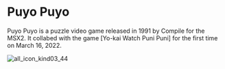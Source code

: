 # Puyo Puyo
Puyo Puyo is a puzzle video game released in 1991 by Compile for the MSX2.
It collabed with the game [Yo-kai Watch Puni Puni] for the first time on March 16, 2022.

![all_icon_kind03_44](https://github.com/user-attachments/assets/880bb1e7-38fa-4601-9507-5418ce8ab6cb)
